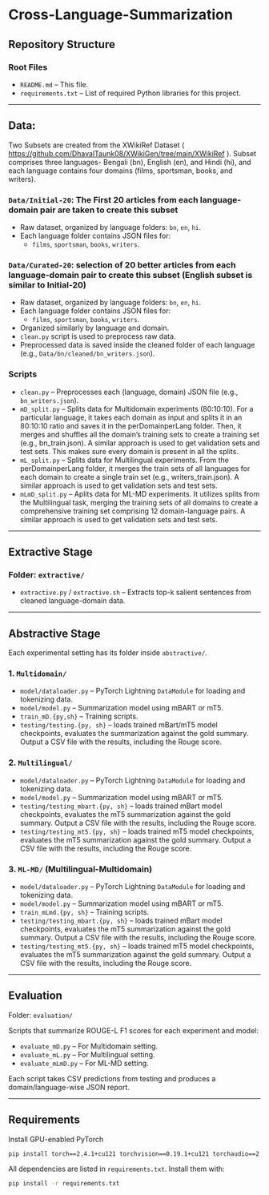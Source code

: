 # Cross-Language-Summarization
## Repository Structure

### Root Files
- `README.md` – This file.
- `requirements.txt` – List of required Python libraries for this project.

---

## Data: 
Two Subsets are created from the XWikiRef Dataset ( https://github.com/DhavalTaunk08/XWikiGen/tree/main/XWikiRef ). Subset comprises three languages- Bengali (bn), English (en), and Hindi (hi), and each language contains four domains (films, sportsman, books, and writers).

### `Data/Initial-20`: The First 20 articles from each language-domain pair are taken to create this subset
- Raw dataset, organized by language folders: `bn`, `en`, `hi`.
- Each language folder contains JSON files for:
  - `films`, `sportsman`, `books`, `writers`.

### `Data/Curated-20`: selection of 20 better articles from each language-domain pair to create this subset (English subset is similar to Initial-20)
- Raw dataset, organized by language folders: `bn`, `en`, `hi`.
- Each language folder contains JSON files for:
  - `films`, `sportsman`, `books`, `writers`.
- Organized similarly by language and domain.
- `clean.py` script is used to preprocess raw data.
- Preprocessed data is saved inside the cleaned folder of each language (e.g., `Data/bn/cleaned/bn_writers.json`). 

### Scripts
- `clean.py` – Preprocesses each (language, domain) JSON file (e.g., `bn_writers.json`).
- `mD_split.py` – Splits data for Multidomain experiments (80:10:10). For a particular language, it takes each domain as input and splits it in an 80:10:10 ratio and saves it in the perDomainperLang folder. Then, it merges and shuffles all the domain’s training sets to create a training set (e.g., bn_train.json). A similar approach is used to get validation sets and test sets. This makes sure every domain is present in all the splits.
- `mL_split.py` – Splits data for Multilingual experiments. From the perDomainperLang folder, it merges the train sets of all languages for each domain to create a single train set (e.g., writers_train.json). A similar approach is used to get validation sets and test sets.
- `mLmD_split.py` – Aplits data for ML-MD experiments. It utilizes splits from the Multilingual task, merging the training sets of all domains to create a comprehensive training set comprising 12 domain-language pairs. A similar approach is used to get validation sets and test sets.

---

## Extractive Stage

### Folder: `extractive/`
- `extractive.py` / `extractive.sh` – Extracts top-k salient sentences from cleaned language-domain data.

---

## Abstractive Stage

Each experimental setting has its folder inside `abstractive/`.

### 1. `Multidomain/`
- `model/dataloader.py` – PyTorch Lightning `DataModule` for loading and tokenizing data.
- `model/model.py` – Summarization model using mBART or mT5.
- `train_mD.{py,sh}` – Training scripts.
- `testing/testing.{py, sh}` – loads trained mBart/mT5 model checkpoints, evaluates the summarization against the gold summary. Output a CSV file with the results, including the Rouge score.

### 2. `Multilingual/`
- `model/dataloader.py` – PyTorch Lightning `DataModule` for loading and tokenizing data.
- `model/model.py` – Summarization model using mBART or mT5.
- `testing/testing_mbart.{py, sh}` – loads trained mBart model checkpoints, evaluates the mT5 summarization against the gold summary. Output a CSV file with the results, including the Rouge score.
- `testing/testing_mt5.{py, sh}` – loads trained mT5 model checkpoints, evaluates the mT5 summarization against the gold summary. Output a CSV file with the results, including the Rouge score.

### 3. `ML-MD/` (Multilingual-Multidomain)
- `model/dataloader.py` – PyTorch Lightning `DataModule` for loading and tokenizing data.
- `model/model.py` – Summarization model using mBART or mT5.
- `train_mLmd.{py, sh}` – Training scripts.
- `testing/testing_mbart.{py, sh}` – loads trained mBart model checkpoints, evaluates the mT5 summarization against the gold summary. Output a CSV file with the results, including the Rouge score.
- `testing/testing_mt5.{py, sh}` – loads trained mT5 model checkpoints, evaluates the mT5 summarization against the gold summary. Output a CSV file with the results, including the Rouge score.

---

## Evaluation

Folder: `evaluation/`

Scripts that summarize ROUGE-L F1 scores for each experiment and model:
- `evaluate_mD.py` – For Multidomain setting.
- `evaluate_mL.py` – For Multilingual setting.
- `evaluate_mLmD.py` – For ML-MD setting.

Each script takes CSV predictions from testing and produces a domain/language-wise JSON report.

---

## Requirements
Install GPU-enabled PyTorch
```bash
pip install torch==2.4.1+cu121 torchvision==0.19.1+cu121 torchaudio==2.4.1+cu121 -f https://download.pytorch.org/whl/torch_stable.html
```
All dependencies are listed in `requirements.txt`. Install them with:

```bash
pip install -r requirements.txt
